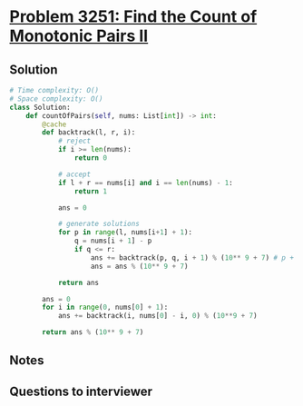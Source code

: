 # [Problem 3251: Find the Count of Monotonic Pairs II](https://leetcode.com/problems/find-the-count-of-monotonic-pairs-ii/)

## Solution

```py
# Time complexity: O()
# Space complexity: O()
class Solution:
    def countOfPairs(self, nums: List[int]) -> int:
        @cache
        def backtrack(l, r, i):
            # reject
            if i >= len(nums):
                return 0

            # accept
            if l + r == nums[i] and i == len(nums) - 1:
                return 1

            ans = 0

            # generate solutions
            for p in range(l, nums[i+1] + 1):
                q = nums[i + 1] - p
                if q <= r:
                    ans += backtrack(p, q, i + 1) % (10** 9 + 7) # p + q = nums[i]
                    ans = ans % (10** 9 + 7)

            return ans

        ans = 0
        for i in range(0, nums[0] + 1):
            ans += backtrack(i, nums[0] - i, 0) % (10**9 + 7)

        return ans % (10** 9 + 7)
```

## Notes

## Questions to interviewer
